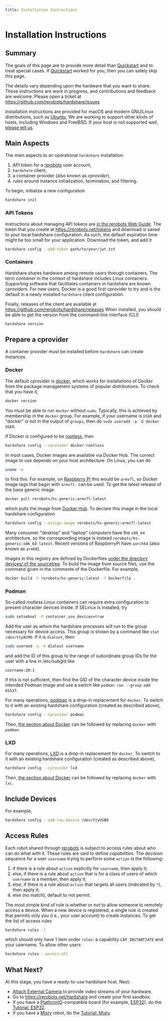 ```yaml
---
title: Installation Instructions
---
```


# Installation Instructions

## Summary

The goals of this page are to provide more detail than [Quickstart](/quickstart) and to
treat special cases. If [Quickstart](/quickstart) worked for you, then you can safely
skip this page.

The details vary depending upon the hardware that you want to share. These
instructions are work in progress, and contributions and feedback are welcome.
Please open a ticket at <https://github.com/rerobots/hardshare/issues>

Installation instructions are provided for macOS and modern GNU/Linux distributions, such
as [Ubuntu](https://ubuntu.com/download/desktop). We are working to support other kinds of hosts, including Windows and FreeBSD.
If your host is not supported well, [please tell us](https://rerobots.net/contact).


## Main Aspects

The main aspects to an operational `hardshare` installation:

1. API token for a [rerobots](https://rerobots.net/) user account,
2. `hardshare` client,
3. a container provider (also known as *cprovider*),
4. rules around instance initialization, termination, and filtering.

To begin, initialize a new configuration

```bash
hardshare init
```


### API Tokens

Instructions about managing API tokens are [in the rerobots Web Guide](
https://docs.rerobots.net/web/making-and-revoking-api-tokens). The
token that you create at <https://rerobots.net/tokens> and download is saved to
your local hardshare configuration. As such, the default expiration time might
be too small for your application. Download the token, and add it

```bash
hardshare config --add-token path/to/your/jwt.txt
```


### Containers

Hardshare shares hardware among remote users through containers. The term
*container* in the context of hardshare includes Linux containers. Supporting
software that facilitates containers in hardshare are known *cproviders*. For new
users, Docker is a good first cprovider to try and is the default in a
newly installed `hardshare` client configuration.

Finally, releases of the client are available at <https://github.com/rerobots/hardshare/releases>
When installed, you should be able to get the version from the
command-line interface (CLI)

```bash
hardshare version
```


## Prepare a cprovider

A container provider must be installed before `hardshare` can create
instances.

### Docker

The default cprovider is [docker](https://www.docker.com/get-started),
which works for installations of Docker from the package management systems of popular distributions.
To check that you have it,

```bash
docker version
```

You must be able to run `docker` without `sudo`. Typically, this is achieved
by membership in the `docker` group. For example, if your username is `USER`
and "docker" is not in the output of `groups`, then do
`sudo useradd -a -G docker USER`.

If Docker is configured to be [rootless](https://docs.docker.com/engine/security/rootless/),
then
```bash
hardshare config --cprovider docker-rootless
```

In most cases, Docker images are available via Docker Hub. The correct image to
use depends on your host architecture. On Linux, you can do

```bash
uname -m
```

to find this. For example, on [Raspberry Pi](
https://www.raspberrypi.com/products/raspberry-pi-4-model-b/specifications/)
this would be `armv7l`, so Docker image tags that begin with `armv7l-` can be
used. To get the latest release of the base generic image

```bash
docker pull rerobots/hs-generic:armv7l-latest
```

which pulls the image from [Docker Hub](https://hub.docker.com/r/rerobots/hs-generic).
To declare this image in the local hardshare configuration

```bash
hardshare config --assign-image rerobots/hs-generic:armv7l-latest
```

Many consumer "desktop" and "laptop" computers have the `x86_64` architecture,
so the corresponding image is instead `rerobots/hs-generic:x86_64-latest`.
Recent versions of RaspberryPi have `aarch64` (also known as `arm64`).

Images in this registry are defined by Dockerfiles [under the directory
devices/ of the sourcetree](https://github.com/rerobots/hardshare/tree/main/devices).
To build the image from source files, use the command
given in the comments of the Dockerfile. For example,

```bash
docker build -t rerobots/hs-generic:latest -f Dockerfile .
```


### Podman

So-called rootless Linux containers can require extra configuration to present
character devices inside. If SELinux is installed, try

```bash
sudo setsebool -P container_use_devices=true
```

Add the user as whom the hardshare processes will run to the group necessary
for device access. This group is shown by a command like `stat /dev/ttyACM0`.
If it is `dialout`, then

```bash
sudo usermod -a -G dialout username
```

and add the ID of this group to the range of subordinate group IDs for the user
with a line in /etc/subgid like

```
username:20:1
```

If this is not sufficient, then find the GID of the character device inside the
intended Podman image and use a switch like `podman run --group-add 65537`.

For many operations, [podman](https://podman.io/) is a drop-in replacement for `docker`. To switch
to it with an existing hardshare configuration (created as described above),

```bash
hardshare config --cprovider podman
```

Then, [the section about Docker](#docker) can be
followed by replacing `docker` with `podman`.


### LXD

For many operations, [LXD](https://linuxcontainers.org/lxd/) is a drop-in
replacement for `docker`. To switch to it with an existing hardshare
configuration (created as described above),

```bash
hardshare config --cprovider lxd
```

Then, [the section about Docker](#docker) can be
followed by replacing `docker` with `lxc`.


## Include Devices

For example,

```bash
hardshare config --add-raw-device /dev/ttyUSB0
```


## Access Rules

Each robot shared through [rerobots](https://rerobots.net/) is subject to access
rules about who can do what with it.
These rules are said to define *capabilities*. The decision
sequence for a user `username` trying to perform some `action` is the
following:

1. if there is a rule about `action` explicitly for `username`, then apply it;
2. else, if there is a rule about  `action` that is for a class of users of which `username` is a member, then apply it;
3. else, if there is a rule about `action` that targets all users (indicated by `*`), then apply it;
4. else (no match), default to not permit.

The most simple kind of rule is whether or not to allow someone to remotely
access a device. When a new device is registered, a single rule is created that
permits only you (i.e., your user account) to create instances. To get the list
of access rules

```bash
hardshare rules -l
```

which should only have 1 item under `rules`: a capability `CAP_INSTANTIATE`
and your username. To allow other users

```bash
hardshare rules --permit-all
```


## What Next?

At this stage, you have a ready-to-use hardshare host. Next:

* [Attach External Camera](/attach_camera) to provide video streams of your hardware.
* Go to <https://rerobots.net/hardshare> and create your first sandbox.
* If you have a [PlatformIO](https://docs.platformio.org/en/latest/what-is-platformio.html)-compatible board (for example, [ESP32](https://docs.espressif.com/projects/esp-idf/en/latest/esp32/)), do the [Tutorial: ESP32](/tutorials/esp32).
* If you have a [Misty](https://www.mistyrobotics.com/) robot, do the [Tutorial: Misty](/tutorials/misty).
